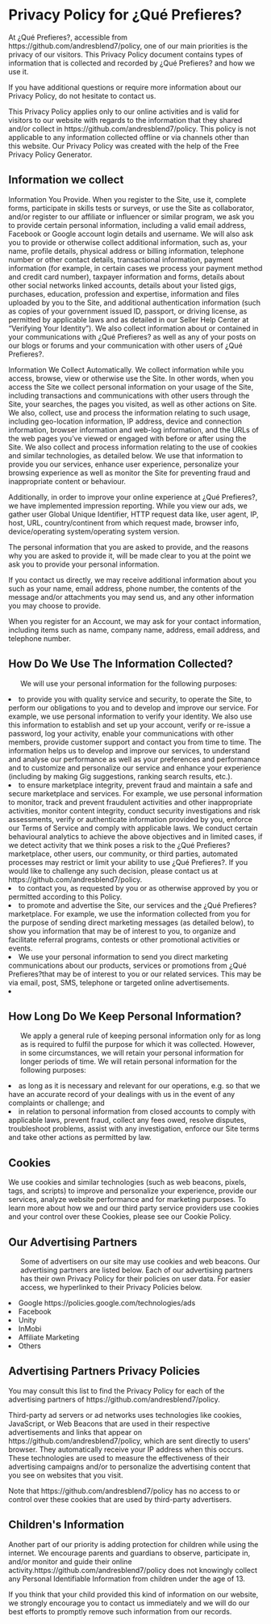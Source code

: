 <!DOCTYPE html>
<html lang="en">
  <head>
    <meta charset="UTF-8" />
    <meta http-equiv="X-UA-Compatible" content="IE=edge" />
    <meta name="viewport" content="width=device-width, initial-scale=1.0" />
  </head>
  <body>
    <h1 class="text-3xl text-center mt-12">
      Privacy Policy for ¿Qué Prefieres?
    </h1>
    <p class="mt-4">
      At ¿Qué Prefieres?, accessible from
      https://github.com/andresblend7/policy, one of our main priorities is the
      privacy of our visitors. This Privacy Policy document contains types of
      information that is collected and recorded by ¿Qué Prefieres? and how we
      use it.
    </p>
    <p>
      If you have additional questions or require more information about our
      Privacy Policy, do not hesitate to contact us.
    </p>
    <p>
      This Privacy Policy applies only to our online activities and is valid for
      visitors to our website with regards to the information that they shared
      and/or collect in https://github.com/andresblend7/policy. This policy is
      not applicable to any information collected offline or via channels other
      than this website. Our Privacy Policy was created with the help of the
      Free Privacy Policy Generator.
    </p>
    <h2 class="text-2xl mt-8">Information we collect</h2>
    <p>
      Information You Provide. When you register to the Site, use it, complete
      forms, participate in skills tests or surveys, or use the Site as
      collaborator, and/or register to our affiliate or influencer or similar
      program, we ask you to provide certain personal information, including a
      valid email address, Facebook or Google account login details and
      username. We will also ask you to provide or otherwise collect additional
      information, such as, your name, profile details, physical address or
      billing information, telephone number or other contact details,
      transactional information, payment information (for example, in certain
      cases we process your payment method and credit card number), taxpayer
      information and forms, details about other social networks linked
      accounts, details about your listed gigs, purchases, education, profession
      and expertise, information and files uploaded by you to the Site, and
      additional authentication information (such as copies of your government
      issued ID, passport, or driving license, as permitted by applicable laws
      and as detailed in our Seller Help Center at “Verifying Your Identity”).
      We also collect information about or contained in your communications with
      ¿Qué Prefieres? as well as any of your posts on our blogs or forums and
      your communication with other users of ¿Qué Prefieres?.
    </p>
    <p>
      Information We Collect Automatically. We collect information while you
      access, browse, view or otherwise use the Site. In other words, when you
      access the Site we collect personal information on your usage of the Site,
      including transactions and communications with other users through the
      Site, your searches, the pages you visited, as well as other actions on
      Site. We also, collect, use and process the information relating to such
      usage, including geo-location information, IP address, device and
      connection information, browser information and web-log information, and
      the URLs of the web pages you’ve viewed or engaged with before or after
      using the Site. We also collect and process information relating to the
      use of cookies and similar technologies, as detailed below. We use that
      information to provide you our services, enhance user experience,
      personalize your browsing experience as well as monitor the Site for
      preventing fraud and inappropriate content or behaviour.
    </p>
    <p>
      Additionally, in order to improve your online experience at ¿Qué
      Prefieres?, we have implemented impression reporting. While you view our
      ads, we gather user Global Unique Identifier, HTTP request data like, user
      agent, IP, host, URL, country/continent from which request made, browser
      info, device/operating system/operating system version.
    </p>
    <p>
      The personal information that you are asked to provide, and the reasons
      why you are asked to provide it, will be made clear to you at the point we
      ask you to provide your personal information.
    </p>
    <p>
      If you contact us directly, we may receive additional information about
      you such as your name, email address, phone number, the contents of the
      message and/or attachments you may send us, and any other information you
      may choose to provide.
    </p>
    <p>
      When you register for an Account, we may ask for your contact information,
      including items such as name, company name, address, email address, and
      telephone number.
    </p>
    <h2 class="text-2xl mt-8">How Do We Use The Information Collected?</h2>
    <div>
      <ul>
        We will use your personal information for the following purposes:
      </ul>
      <li>
        to provide you with quality service and security, to operate the Site,
        to perform our obligations to you and to develop and improve our
        service. For example, we use personal information to verify your
        identity. We also use this information to establish and set up your
        account, verify or re-issue a password, log your activity, enable your
        communications with other members, provide customer support and contact
        you from time to time. The information helps us to develop and improve
        our services, to understand and analyse our performance as well as your
        preferences and performance and to customize and personalize our service
        and enhance your experience (including by making Gig suggestions,
        ranking search results, etc.).
      </li>
      <li>
        to ensure marketplace integrity, prevent fraud and maintain a safe and
        secure marketplace and services. For example, we use personal
        information to monitor, track and prevent fraudulent activities and
        other inappropriate activities, monitor content integrity, conduct
        security investigations and risk assessments, verify or authenticate
        information provided by you, enforce our Terms of Service and comply
        with applicable laws. We conduct certain behavioural analytics to
        achieve the above objectives and in limited cases, if we detect activity
        that we think poses a risk to the ¿Qué Prefieres? marketplace, other
        users, our community, or third parties, automated processes may restrict
        or limit your ability to use ¿Qué Prefieres?. If you would like to
        challenge any such decision, please contact us at
        https://github.com/andresblend7/policy.
      </li>
      <li>
        to contact you, as requested by you or as otherwise approved by you or
        permitted according to this Policy.
      </li>
      <li>
        to promote and advertise the Site, our services and the ¿Qué
        Prefieres?marketplace. For example, we use the information collected
        from you for the purpose of sending direct marketing messages (as
        detailed below), to show you information that may be of interest to you,
        to organize and facilitate referral programs, contests or other
        promotional activities or events.
      </li>
      <li>
        We use your personal information to send you direct marketing
        communications about our products, services or promotions from ¿Qué
        Prefieres?that may be of interest to you or our related services. This
        may be via email, post, SMS, telephone or targeted online
        advertisements.
      </li>
      <li></li>
    </div>
    <h2>How Long Do We Keep Personal Information?</h2>
    <ul>
      We apply a general rule of keeping personal information only for as long
      as is required to fulfil the purpose for which it was collected. However,
      in some circumstances, we will retain your personal information for longer
      periods of time. We will retain personal information for the following
      purposes:
    </ul>
    <li>
      as long as it is necessary and relevant for our operations, e.g. so that
      we have an accurate record of your dealings with us in the event of any
      complaints or challenge; and
    </li>
    <li>
      in relation to personal information from closed accounts to comply with
      applicable laws, prevent fraud, collect any fees owed, resolve disputes,
      troubleshoot problems, assist with any investigation, enforce our Site
      terms and take other actions as permitted by law.
    </li>
    <h2 class="text-2xl mt-8">Cookies</h2>
    <p>
      We use cookies and similar technologies (such as web beacons, pixels,
      tags, and scripts) to improve and personalize your experience, provide our
      services, analyze website performance and for marketing purposes. To learn
      more about how we and our third party service providers use cookies and
      your control over these Cookies, please see our Cookie Policy.
    </p>
    <h2 class="text-2xl mt-8">Our Advertising Partners</h2>
    <ul>
      Some of advertisers on our site may use cookies and web beacons. Our
      advertising partners are listed below. Each of our advertising partners
      has their own Privacy Policy for their policies on user data. For easier
      access, we hyperlinked to their Privacy Policies below.
    </ul>
    <li>Google https://policies.google.com/technologies/ads</li>
    <li>Facebook</li>
    <li>Unity</li>
    <li>InMobi</li>
    <li>Affiliate Marketing</li>
    <li>Others</li>
    <h2>Advertising Partners Privacy Policies</h2>
    <p>
      You may consult this list to find the Privacy Policy for each of the
      advertising partners of https://github.com/andresblend7/policy.
    </p>
    <p>
      Third-party ad servers or ad networks uses technologies like cookies,
      JavaScript, or Web Beacons that are used in their respective
      advertisements and links that appear on
      https://github.com/andresblend7/policy, which are sent directly to users'
      browser. They automatically receive your IP address when this occurs.
      These technologies are used to measure the effectiveness of their
      advertising campaigns and/or to personalize the advertising content that
      you see on websites that you visit.
    </p>
    <p>
      Note that https://github.com/andresblend7/policy has no access to or
      control over these cookies that are used by third-party advertisers.
    </p>
    <h2 class="text-2xl mt-8">Children's Information</h2>
    <p>
      Another part of our priority is adding protection for children while using
      the internet. We encourage parents and guardians to observe, participate
      in, and/or monitor and guide their online
      activity.https://github.com/andresblend7/policy does not knowingly collect
      any Personal Identifiable Information from children under the age of 13.
    </p>
    <p>
      If you think that your child provided this kind of information on our
      website, we strongly encourage you to contact us immediately and we will
      do our best efforts to promptly remove such information from our records.
    </p>
  </body>
</html>
